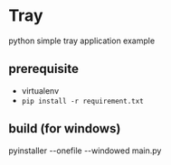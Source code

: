# Tray
python simple tray application example

## prerequisite
* virtualenv
* `pip install -r requirement.txt`

## build (for windows)
pyinstaller --onefile --windowed main.py
